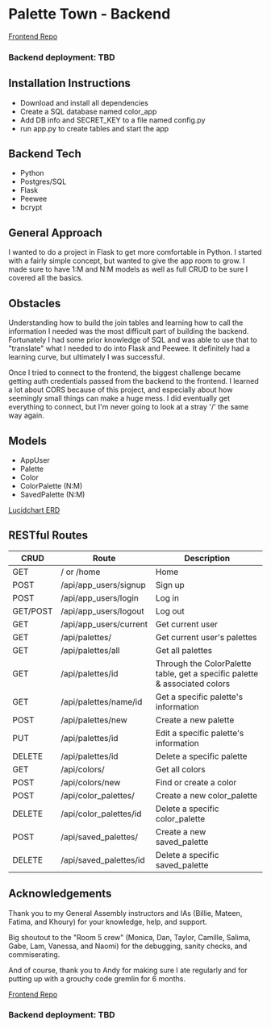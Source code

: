 # Palette Town - Backend

[Frontend Repo](https://github.com/ecguerra/Project_4_frontend)
### Backend deployment: TBD


## Installation Instructions
* Download and install all dependencies
* Create a SQL database named color_app
* Add DB info and SECRET_KEY to a file named config.py
* run app.py to create tables and start the app


## Backend Tech
* Python
* Postgres/SQL
* Flask
* Peewee
* bcrypt


## General Approach
I wanted to do a project in Flask to get more comfortable in Python. I started with a fairly simple concept, but wanted to give the app room to grow. I made sure to have 1:M and N:M models as well as full CRUD to be sure I covered all the basics.


## Obstacles
Understanding how to build the join tables and learning how to call the information I needed was the most difficult part of building the backend. Fortunately I had some prior knowledge of SQL and was able to use that to "translate" what I needed to do into Flask and Peewee. It definitely had a learning curve, but ultimately I was successful.

Once I tried to connect to the frontend, the biggest challenge became getting auth credentials passed from the backend to the frontend. I learned a lot about CORS because of this project, and especially about how seemingly small things can make a huge mess. I did eventually get everything to connect, but I'm never going to look at a stray '/' the same way again.


## Models
* AppUser
* Palette
* Color
* ColorPalette (N:M)
* SavedPalette (N:M)

[Lucidchart ERD](https://lucid.app/lucidchart/invitations/accept/1f29d2ef-6220-4f3a-9188-a495efec36b3)

## RESTful Routes
CRUD | Route | Description
----|----|------
GET | / or /home | Home
POST | /api/app_users/signup | Sign up
POST | /api/app_users/login | Log in
GET/POST | /api/app_users/logout | Log out
GET | /api/app_users/current | Get current user
GET | /api/palettes/ | Get current user's palettes
GET | /api/palettes/all | Get all palettes
GET | /api/palettes/id | Through the ColorPalette table, get a specific palette & associated colors
GET | /api/palettes/name/id | Get a specific palette's information
POST | /api/palettes/new | Create a new palette
PUT | /api/palettes/id | Edit a specific palette's information
DELETE | /api/palettes/id | Delete a specific palette
GET | /api/colors/ | Get all colors
POST | /api/colors/new | Find or create a color
POST | /api/color_palettes/ | Create a new color_palette
DELETE | /api/color_palettes/id | Delete a specific color_palette
POST | /api/saved_palettes/ | Create a new saved_palette
DELETE | /api/saved_palettes/id | Delete a specific saved_palette


## Acknowledgements
Thank you to my General Assembly instructors and IAs (Billie, Mateen, Fatima, and Khoury) for your knowledge, help, and support.

Big shoutout to the "Room 5 crew" (Monica, Dan, Taylor, Camille, Salima, Gabe, Lam, Vanessa, and Naomi) for the debugging, sanity checks, and commiserating.

And of course, thank you to Andy for making sure I ate regularly and for putting up with a grouchy code gremlin for 6 months.


[Frontend Repo](https://github.com/ecguerra/Project_4_frontend)
### Backend deployment: TBD